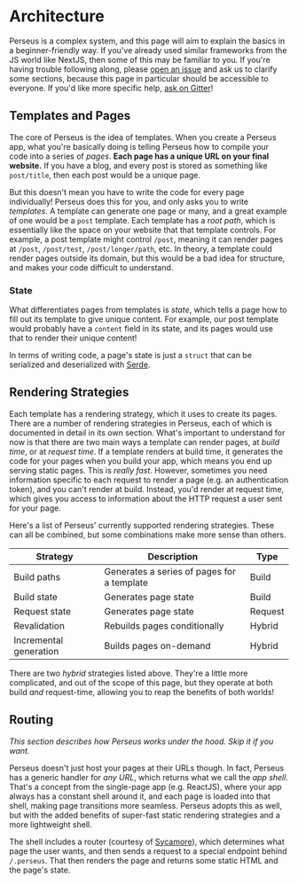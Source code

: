 # Architecture

Perseus is a complex system, and this page will aim to explain the basics in a beginner-friendly way. If you've already used similar frameworks from the JS world like NextJS, then some of this may be familiar to you. If you're having trouble following along, please [open an issue](https://github.com/framesurge/perseus/issues/new/choose) and ask us to clarify some sections, because this page in particular should be accessible to everyone. If you'd like more specific help, [ask on Gitter]()!

## Templates and Pages

The core of Perseus is the idea of templates. When you create a Perseus app, what you're basically doing is telling Perseus how to compile your code into a series of _pages_. **Each page has a unique URL on your final website.** If you have a blog, and every post is stored as something like `post/title`, then each post would be a unique page.

But this doesn't mean you have to write the code for every page individually! Perseus does this for you, and only asks you to write _templates_. A template can generate one page or many, and a great example of one would be a `post` template. Each template has a _root path_, which is essentially like the space on your website that that template controls. For example, a post template might control `/post`, meaning it can render pages at `/post`, `/post/test`, `/post/longer/path`, etc. In theory, a template could render pages outside its domain, but this would be a bad idea for structure, and makes your code difficult to understand.

### State

What differentiates pages from templates is _state_, which tells a page how to fill out its template to give unique content. For example, our post template would probably have a `content` field in its state, and its pages would use that to render their unique content!

In terms of writing code, a page's state is just a `struct` that can be serialized and deserialized with [Serde](https://serde.rs).

## Rendering Strategies

Each template has a rendering strategy, which it uses to create its pages. There are a number of rendering strategies in Perseus, each of which is documented in detail in its own section. What's important to understand for now is that there are two main ways a template can render pages, at _build time_, or at _request time_. If a template renders at build time, it generates the code for your pages when you build your app, which means you end up serving static pages. This is _really fast_. However, sometimes you need information specific to each request to render a page (e.g. an authentication token), and you can't render at build. Instead, you'd render at request time, which gives you access to information about the HTTP request a user sent for your page.

Here's a list of Perseus' currently supported rendering strategies. These can all be combined, but some combinations make more sense than others.

| Strategy               | Description                                | Type    |
| ---------------------- | ------------------------------------------ | ------- |
| Build paths            | Generates a series of pages for a template | Build   |
| Build state            | Generates page state                       | Build   |
| Request state          | Generates page state                       | Request |
| Revalidation           | Rebuilds pages conditionally               | Hybrid  |
| Incremental generation | Builds pages on-demand                     | Hybrid  |

There are two _hybrid_ strategies listed above. They're a little more complicated, and out of the scope of this page, but they operate at both build _and_ request-time, allowing you to reap the benefits of both worlds!

## Routing

_This section describes how Perseus works under the hood. Skip it if you want._

Perseus doesn't just host your pages at their URLs though. In fact, Perseus has a generic handler for _any URL_, which returns what we call the _app shell_. That's a concept from the single-page app (e.g. ReactJS), where your app always has a constant shell around it, and each page is loaded into that shell, making page transitions more seamless. Perseus adopts this as well, but with the added benefits of super-fast static rendering strategies and a more lightweight shell.

The shell includes a router (courtesy of [Sycamore](https://github.com/sycamore-rs/sycamore)), which determines what page the user wants, and then sends a request to a special endpoint behind `/.perseus`. That then renders the page and returns some static HTML and the page's state.
